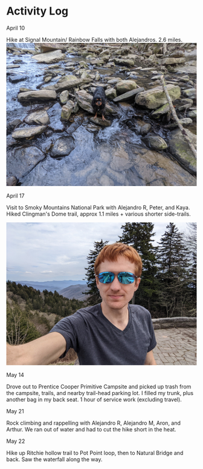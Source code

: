 # Activity Log

April 10

Hike at Signal Mountain/ Rainbow Falls with both Alejandros. 2.6 miles.
![](./media/2022-04-10-Signal-Mountain.jpg)

April 17

Visit to Smoky Mountains National Park with Alejandro R, Peter, and Kaya. Hiked Clingman's Dome trail, approx 1.1 miles + various shorter side-trails.

![](./media/2022-04-17-Smoky-Mountains.jpg)

May 14

Drove out to Prentice Cooper Primitive Campsite and picked up trash from the campsite, trails, and nearby trail-head parking lot. I filled my trunk, plus another bag in my back seat. 1 hour of service work (excluding travel).

May 21

Rock climbing and rappelling with Alejandro R, Alejandro M, Aron, and Arthur. We ran out of water and had to cut the hike short in the heat.

May 22

Hike up Ritchie hollow trail to Pot Point loop, then to Natural Bridge and back. Saw the waterfall along the way.


